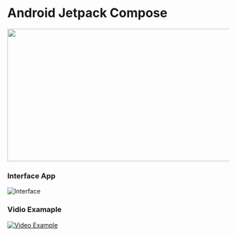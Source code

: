 # Android Jetpack Compose
<p align="center"><img src="https://www.gstatic.com/devrel-devsite/prod/vbad4fd6eb290ad214822e7a397f826be8dbcc36ca2a922ba48f41fb14286829c/android/images/lockup.svg" alt="" width="750" height="300"></p>

### Interface App

![Interface](https://i.imgur.com/nrskmtQ.png)

### Vidio Examaple

[![Video Example](https://i.imgur.com/JWzxXjh.png)](https://i.imgur.com/6RGhvvU.mp4)
